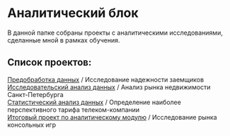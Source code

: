 # Аналитический блок

В данной папке собраны проекты с аналитическими исследованиями, сделанные мной в рамках обучения.

## Список проектов:
[Предобработка данных](https://github.com/ElenaErmilova22/Yandex.Practicum-DS_projects/tree/main/Аналитика/Исследование%20надежности%20заемщиков) / Исследование надежности заемщиков \
[Исследовательский анализ данных](https://github.com/ElenaErmilova22/Yandex.Practicum-DS_projects/tree/main/Аналитика/Анализ%20рынка%20недвижимости%20Санкт-Петербурга) / Анализ рынка недвижимости Санкт-Петербурга \
[Статистический анализ данных](https://github.com/ElenaErmilova22/Yandex.Practicum-DS_projects/tree/main/Аналитика/Определение%20наиболее%20перспективного%20тарифа%20телеком-компании) / Определение наиболее перспективного тарифа телеком-компании \
[Итоговый проект по аналитическому модулю](https://github.com/ElenaErmilova22/Yandex.Practicum-DS_projects/tree/main/Аналитика/Исследование%20продаж%20консольных%20игр) / Исследование рынка консольных игр 
